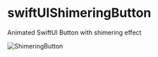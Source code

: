 # swiftUIShimeringButton

Animated SwiftUI Button with shimering effect

![ShimeringButton](https://github.com/user-attachments/assets/bfb2d6f7-b4fa-4af4-a2cf-260ce6dd502b)
